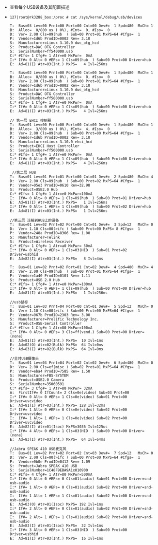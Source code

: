 - 查看每个USB设备及其配置描述
- ```
  127|root@rk3288_box:/proc # cat /sys/kernel/debug/usb/devices
  
  T:  Bus=03 Lev=00 Prnt=00 Port=00 Cnt=00 Dev#=  1 Spd=480  MxCh= 1
  B:  Alloc=  0/800 us ( 0%), #Int=  0, #Iso=  0
  D:  Ver= 2.00 Cls=09(hub  ) Sub=00 Prot=01 MxPS=64 #Cfgs=  1
  P:  Vendor=1d6b ProdID=0002 Rev= 3.10
  S:  Manufacturer=Linux 3.10.0 dwc_otg_hcd
  S:  Product=DWC OTG Controller
  S:  SerialNumber=ff540000.usb
  C:* #Ifs= 1 Cfg#= 1 Atr=e0 MxPwr=  0mA
  I:* If#= 0 Alt= 0 #EPs= 1 Cls=09(hub  ) Sub=00 Prot=00 Driver=hub
  E:  Ad=81(I) Atr=03(Int.) MxPS=   4 Ivl=256ms
  
  T:  Bus=02 Lev=00 Prnt=00 Port=00 Cnt=00 Dev#=  1 Spd=480  MxCh= 1
  B:  Alloc=  0/800 us ( 0%), #Int=  0, #Iso=  0
  D:  Ver= 2.00 Cls=09(hub  ) Sub=00 Prot=01 MxPS=64 #Cfgs=  1
  P:  Vendor=1d6b ProdID=0002 Rev= 3.10
  S:  Manufacturer=Linux 3.10.0 dwc_otg_hcd
  S:  Product=DWC OTG Controller
  S:  SerialNumber=ff580000.usb
  C:* #Ifs= 1 Cfg#= 1 Atr=e0 MxPwr=  0mA
  I:* If#= 0 Alt= 0 #EPs= 1 Cls=09(hub  ) Sub=00 Prot=00 Driver=hub
  E:  Ad=81(I) Atr=03(Int.) MxPS=   4 Ivl=256ms
  
  // 第一层 EHCI 控制器
  T:  Bus=01 Lev=00 Prnt=00 Port=00 Cnt=00 Dev#=  1 Spd=480  MxCh= 1
  B:  Alloc=  3/800 us ( 0%), #Int=  4, #Iso=  0
  D:  Ver= 2.00 Cls=09(hub  ) Sub=00 Prot=00 MxPS=64 #Cfgs=  1
  P:  Vendor=1d6b ProdID=0002 Rev= 3.10
  S:  Manufacturer=Linux 3.10.0 ehci_hcd
  S:  Product=EHCI Host Controller
  S:  SerialNumber=ff500000.usb
  C:* #Ifs= 1 Cfg#= 1 Atr=e0 MxPwr=  0mA
  I:* If#= 0 Alt= 0 #EPs= 1 Cls=09(hub  ) Sub=00 Prot=00 Driver=hub
  E:  Ad=81(I) Atr=03(Int.) MxPS=   4 Ivl=256ms
  
   //第二层 HUB               
  T:  Bus=01 Lev=01 Prnt=01 Port=00 Cnt=01 Dev#=  2 Spd=480  MxCh= 4
  D:  Ver= 2.00 Cls=09(hub  ) Sub=00 Prot=02 MxPS=64 #Cfgs=  1
  P:  Vendor=05e3 ProdID=0610 Rev=32.98
  S:  Product=USB2.0 Hub
  C:* #Ifs= 1 Cfg#= 1 Atr=e0 MxPwr=100mA
  I:  If#= 0 Alt= 0 #EPs= 1 Cls=09(hub  ) Sub=00 Prot=01 Driver=hub
  E:  Ad=81(I) Atr=03(Int.) MxPS=   1 Ivl=256ms
  I:* If#= 0 Alt= 1 #EPs= 1 Cls=09(hub  ) Sub=00 Prot=02 Driver=hub
  E:  Ad=81(I) Atr=03(Int.) MxPS=   1 Ivl=256ms
  
  //第三层 连接到HUB上的设备
  T:  Bus=01 Lev=02 Prnt=02 Port=00 Cnt=01 Dev#=  3 Spd=12   MxCh= 0
  D:  Ver= 1.10 Cls=00(>ifc ) Sub=00 Prot=00 MxPS= 8 #Cfgs=  1
  P:  Vendor=248a ProdID=8366 Rev= 1.00
  S:  Manufacturer=Telink
  S:  Product=Wireless Receiver
  C:* #Ifs= 1 Cfg#= 1 Atr=a0 MxPwr= 50mA
  I:* If#= 0 Alt= 0 #EPs= 1 Cls=03(HID  ) Sub=01 Prot=02 Driver=usbhid
  E:  Ad=82(I) Atr=03(Int.) MxPS=   8 Ivl=4ms
  
  T:  Bus=01 Lev=02 Prnt=02 Port=01 Cnt=02 Dev#=  4 Spd=480  MxCh= 4
  D:  Ver= 2.00 Cls=09(hub  ) Sub=00 Prot=01 MxPS=64 #Cfgs=  1
  P:  Vendor=1a40 ProdID=0101 Rev= 1.11
  S:  Product=USB 2.0 Hub
  C:* #Ifs= 1 Cfg#= 1 Atr=e0 MxPwr=100mA
  I:* If#= 0 Alt= 0 #EPs= 1 Cls=09(hub  ) Sub=00 Prot=00 Driver=hub
  E:  Ad=81(I) Atr=03(Int.) MxPS=   1 Ivl=256ms
  
  //usb鼠标
  T:  Bus=01 Lev=03 Prnt=04 Port=00 Cnt=01 Dev#=  5 Spd=12   MxCh= 0
  D:  Ver= 1.10 Cls=00(>ifc ) Sub=00 Prot=00 MxPS=64 #Cfgs=  1
  P:  Vendor=067b ProdID=2303 Rev= 3.00
  S:  Manufacturer=Prolific Technology Inc.
  S:  Product=USB-Serial Controller
  C:* #Ifs= 1 Cfg#= 1 Atr=80 MxPwr=100mA
  I:* If#= 0 Alt= 0 #EPs= 3 Cls=ff(vend.) Sub=00 Prot=00 Driver=(none)
  E:  Ad=81(I) Atr=03(Int.) MxPS=  10 Ivl=1ms
  E:  Ad=02(O) Atr=02(Bulk) MxPS=  64 Ivl=0ms
  E:  Ad=83(I) Atr=02(Bulk) MxPS=  64 Ivl=0ms
  
  //全时USB摄像头
  T:  Bus=01 Lev=03 Prnt=04 Port=02 Cnt=02 Dev#=  6 Spd=480  MxCh= 0
  D:  Ver= 2.00 Cls=ef(misc ) Sub=02 Prot=01 MxPS=64 #Cfgs=  1
  P:  Vendor=eba4 ProdID=7585 Rev= 1.50
  S:  Manufacturer=FBS-SYSTEM
  S:  Product=USB2.0 Camera
  S:  SerialNumber=35060591
  C:* #Ifs= 3 Cfg#= 1 Atr=80 MxPwr= 32mA
  A:  FirstIf#= 0 IfCount= 2 Cls=0e(video) Sub=03 Prot=00
  I:* If#= 0 Alt= 0 #EPs= 1 Cls=0e(video) Sub=01 Prot=00 Driver=uvcvideo
  E:  Ad=81(I) Atr=03(Int.) MxPS= 128 Ivl=32ms
  I:* If#= 1 Alt= 0 #EPs= 0 Cls=0e(video) Sub=02 Prot=00 Driver=uvcvideo
  I:  If#= 1 Alt= 1 #EPs= 1 Cls=0e(video) Sub=02 Prot=00 Driver=uvcvideo
  E:  Ad=82(I) Atr=01(Isoc) MxPS=3036 Ivl=125us
  I:* If#= 4 Alt= 0 #EPs= 1 Cls=03(HID  ) Sub=00 Prot=00 Driver=(none)
  E:  Ad=83(I) Atr=03(Int.) MxPS=  64 Ivl=64ms
  
  //Jabra SPEAK 410 USB麦克风 
  T:  Bus=01 Lev=02 Prnt=02 Port=02 Cnt=03 Dev#=  7 Spd=12   MxCh= 0
  D:  Ver= 2.00 Cls=00(>ifc ) Sub=00 Prot=00 MxPS=64 #Cfgs=  1
  P:  Vendor=0b0e ProdID=0412 Rev= 1.09
  S:  Product=Jabra SPEAK 410 USB
  S:  SerialNumber=1C48F9EBA9A1x010900
  C:* #Ifs= 4 Cfg#= 1 Atr=80 MxPwr=500mA
  I:* If#= 0 Alt= 0 #EPs= 0 Cls=01(audio) Sub=01 Prot=00 Driver=snd-usb-audio
  I:* If#= 1 Alt= 0 #EPs= 0 Cls=01(audio) Sub=02 Prot=00 Driver=snd-usb-audio
  I:  If#= 1 Alt= 1 #EPs= 1 Cls=01(audio) Sub=02 Prot=00 Driver=snd-usb-audio
  E:  Ad=03(O) Atr=01(Isoc) MxPS= 192 Ivl=1ms
  I:* If#= 2 Alt= 0 #EPs= 0 Cls=01(audio) Sub=02 Prot=00 Driver=snd-usb-audio
  I:  If#= 2 Alt= 1 #EPs= 1 Cls=01(audio) Sub=02 Prot=00 Driver=snd-usb-audio
  E:  Ad=83(I) Atr=01(Isoc) MxPS=  32 Ivl=1ms
  I:* If#= 3 Alt= 0 #EPs= 1 Cls=03(HID  ) Sub=00 Prot=00 Driver=usbhid
  E:  Ad=81(I) Atr=03(Int.) MxPS=  16 Ivl=1ms
  
  ```